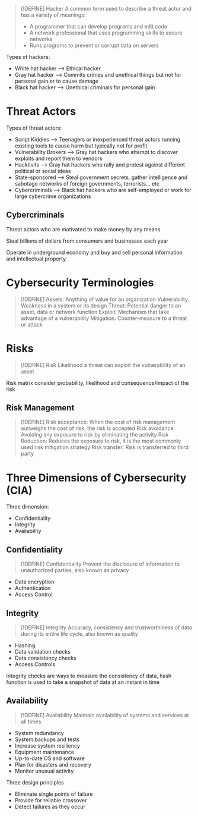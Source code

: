 > [!DEFINE] Hacker
> A common term used to describe a threat actor and has a variety of meanings:
> - A programmer that can develop programs and edit code
> - A network professional that uses programming skills to secure networks
> - Runs programs to prevent or corrupt data on servers

Types of hackers:
- White hat hacker --> Ethical hacker
- Gray hat hacker --> Commits crimes and unethical things but not for personal gain or to cause damage
- Black hat hacker --> Unethical criminals for personal gain

# Threat Actors
Types of threat actors:
- Script Kiddies --> Teenagers or inexperienced threat actors running existing tools to cause harm but typically not for profit
- Vulnerability Brokers --> Gray hat hackers who attempt to discover exploits and report them to vendors
- Hacktivits --> Gray hat hackers who rally and protest against different political or social ideas
- State-sponsored --> Steal government secrets, gather intelligence and sabotage networks of foreign governments, terrorists... etc
- Cybercriminals --> Black hat hackers who are self-employed or work for large cybercrime organizations

## Cybercriminals
Threat actors who are motivated to make money by any means

Steal billions of dollars from consumers and businesses each year

Operate in underground economy and buy and sell personal information and intellectual property

# Cybersecurity Terminologies

> [!DEFINE]
> Assets: Anything of value for an organization
> Vulnerability: Weakness in a system or its design
> Threat: Potential danger to an asset, data or  network function
> Exploit: Mechanism that take advantage of a vulnerability
> Mitigation: Counter-measure to a threat or attack

# Risks

> [!DEFINE] Risk
> Likelihood a threat can exploit the vulnerability of an asset

Risk matrix consider probability, likelihood and consequence/impact of the risk

## Risk Management

> [!DEFINE]
> Risk acceptance: When the cost of risk management outweighs the cost of risk, the risk is accepted
> Risk avoidance: Avoiding any exposure to risk by eliminating the activity
> Risk Reduction: Reduces the exposure to risk, it is the most commonly used risk mitigation strategy
> Risk transfer: Risk is transferred to third party

# Three Dimensions of Cybersecurity (CIA)
Three dimension:
- Confidentiality
- Integrity
- Availability

## Confidentiality

> [!DEFINE] Confidentiality
> Prevent the disclosure of information to unauthorized parties, also known as privacy

- Data encryption
- Authentication
- Access Control

## Integrity

> [!DEFINE] Integrity
> Accuracy, consistency and trustworthiness of data during its entire life cycle, also known as quality

- Hashing
- Data validation checks
- Data consistency checks
- Access Controls

Integrity checks are ways to measure the consistency of data, hash function is used to take a snapshot of data at an instant in time

## Availability

> [!DEFINE] Availability
> Maintain availability of systems and services at all times

- System redundancy
- System backups and tests
- Increase system resiliency
- Equipment maintenance
- Up-to-date OS and software
- Plan for disasters and recovery
- Monitor unusual activity

Three design principles
- Eliminate single points of failure
- Provide for reliable crossover
- Detect failures as they occur